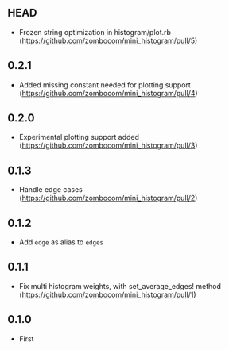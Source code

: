 ## HEAD

- Frozen string optimization in histogram/plot.rb (https://github.com/zombocom/mini_histogram/pull/5)

## 0.2.1

- Added missing constant needed for plotting support (https://github.com/zombocom/mini_histogram/pull/4)

## 0.2.0

- Experimental plotting support added (https://github.com/zombocom/mini_histogram/pull/3)

## 0.1.3

- Handle edge cases (https://github.com/zombocom/mini_histogram/pull/2)

## 0.1.2

- Add `edge` as alias to `edges`

## 0.1.1

- Fix multi histogram weights, with set_average_edges! method (https://github.com/zombocom/mini_histogram/pull/1)

## 0.1.0

- First
